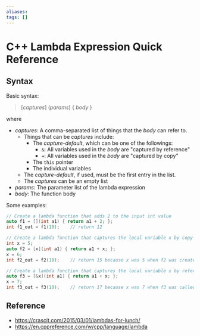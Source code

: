 ```yaml
---
aliases: 
tags: []
---
```


# C++ Lambda Expression Quick Reference

## Syntax

Basic syntax:

> \[_captures_\] (_params_) { _body_ }

where

* _captures_: A comma-separated list of things that the _body_ can refer to.
    * Things that can be _captures_ include:
        * The _capture-default_, which can be one of the followings:
            * `&`: All variables used in the _body_ are "captured by reference"
            * `=`: All variables used in the _body_ are "captured by copy"
        * The `this` pointer
        * The individual variables
    * The _capture-default_, if used, must be the first entry in the list.
    * The _captures_ can be an empty list
* _params_: The parameter list of the lambda expression
* _body_: The function body

Some examples:

```cpp
// Create a lambda function that adds 2 to the input int value
auto f1 = [](int a1) { return a1 + 2; };
int f1_out = f1(10);    // return 12

// Create a lambda function that captures the local variable x by copy
int x = 5;
auto f2 = [x](int a1) { return a1 + x; };
x = 6;
int f2_out = f2(10);    // return 15 because x was 5 when f2 was created.

// Create a lambda function that captures the local variable x by reference
auto f3 = [&x](int a1) { return a1 + x; };
x = 7;
int f3_out = f3(10);    // return 17 because x was 7 when f3 was called.

```

## Reference

* https://crascit.com/2015/03/01/lambdas-for-lunch/
* https://en.cppreference.com/w/cpp/language/lambda
